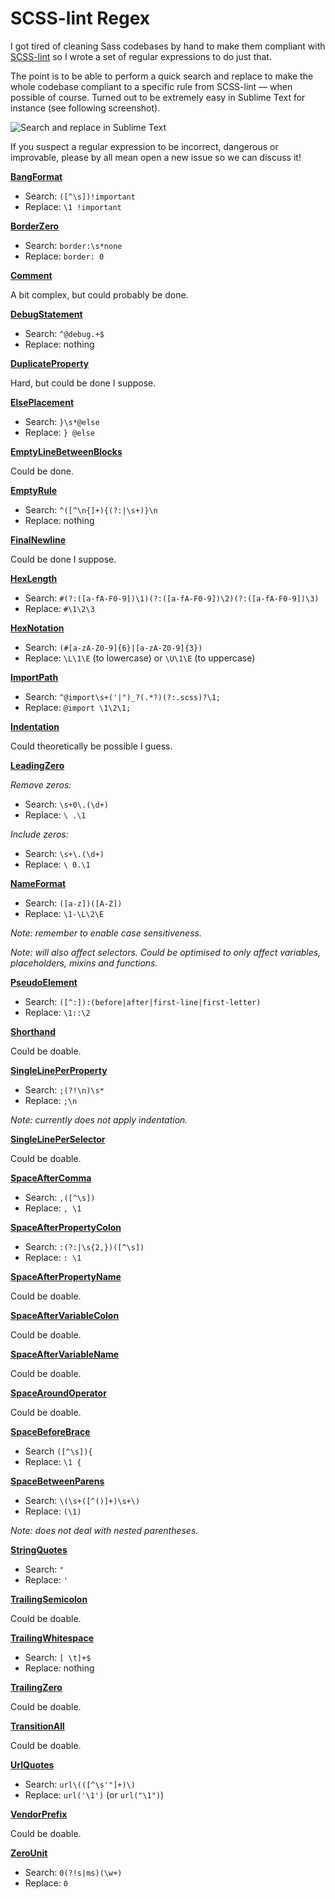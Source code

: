 # SCSS-lint Regex

I got tired of cleaning Sass codebases by hand to make them compliant with [SCSS-lint](https://github.com/brigade/scss-lint) so I wrote a set of regular expressions to do just that. 

The point is to be able to perform a quick search and replace to make the whole codebase compliant to a specific rule from SCSS-lint — when possible of course. Turned out to be extremely easy in Sublime Text for instance (see following screenshot).

![Search and replace in Sublime Text](http://i.imgur.com/hnWTib8.png)

If you suspect a regular expression to be incorrect, dangerous or improvable, please by all mean open a new issue so we can discuss it!

**[BangFormat](https://github.com/brigade/scss-lint/blob/master/lib/scss_lint/linter/README.md#bangformat)**

* Search: `([^\s])!important`
* Replace: `\1 !important`

**[BorderZero](https://github.com/brigade/scss-lint/blob/master/lib/scss_lint/linter/README.md#borderzero)**

* Search: `border:\s*none`
* Replace: `border: 0`

**[Comment](https://github.com/brigade/scss-lint/blob/master/lib/scss_lint/linter/README.md#comment)**

A bit complex, but could probably be done.

**[DebugStatement](https://github.com/brigade/scss-lint/blob/master/lib/scss_lint/linter/README.md#debugstatement)**

* Search: `^@debug.+$`
* Replace: nothing

**[DuplicateProperty](https://github.com/brigade/scss-lint/blob/master/lib/scss_lint/linter/README.md#duplicateproperty)**

Hard, but could be done I suppose.

**[ElsePlacement](https://github.com/brigade/scss-lint/blob/master/lib/scss_lint/linter/README.md#elseplacement)**

* Search: `}\s*@else`
* Replace: `} @else`

**[EmptyLineBetweenBlocks](https://github.com/brigade/scss-lint/blob/master/lib/scss_lint/linter/README.md#emptylinebetweenblocks)**

Could be done.

**[EmptyRule](https://github.com/brigade/scss-lint/blob/master/lib/scss_lint/linter/README.md#emptyrule)**

* Search: `^([^\n{]+){(?:|\s+)}\n`
* Replace: nothing 

**[FinalNewline](https://github.com/brigade/scss-lint/blob/master/lib/scss_lint/linter/README.md#finalnewline)**

Could be done I suppose.

**[HexLength](https://github.com/brigade/scss-lint/blob/master/lib/scss_lint/linter/README.md#hexlength)**

* Search: `#(?:([a-fA-F0-9])\1)(?:([a-fA-F0-9])\2)(?:([a-fA-F0-9])\3)`
* Replace: `#\1\2\3`

**[HexNotation](https://github.com/brigade/scss-lint/blob/master/lib/scss_lint/linter/README.md#hexnotation)**

* Search: `(#[a-zA-Z0-9]{6}|[a-zA-Z0-9]{3})`
* Replace: `\L\1\E` (to lowercase) or `\U\1\E` (to uppercase)

**[ImportPath](https://github.com/brigade/scss-lint/blob/master/lib/scss_lint/linter/README.md#importpath)**

* Search: `^@import\s+('|")_?(.*?)(?:.scss)?\1;`
* Replace: `@import \1\2\1;`

**[Indentation](https://github.com/brigade/scss-lint/blob/master/lib/scss_lint/linter/README.md#indentation)**

Could theoretically be possible I guess.

**[LeadingZero](https://github.com/brigade/scss-lint/blob/master/lib/scss_lint/linter/README.md#leadingzero)**

*Remove zeros:*

* Search: `\s+0\.(\d+)`
* Replace: `\ .\1`

*Include zeros:*

* Search: `\s+\.(\d+)`
* Replace: `\ 0.\1`

**[NameFormat](https://github.com/brigade/scss-lint/blob/master/lib/scss_lint/linter/README.md#nameformat)**

* Search: `([a-z])([A-Z])`
* Replace: `\1-\L\2\E`

*Note: remember to enable case sensitiveness.*

*Note: will also affect selectors. Could be optimised to only affect variables, placeholders, mixins and functions.*

**[PseudoElement](https://github.com/brigade/scss-lint/blob/master/lib/scss_lint/linter/README.md#pseudoelement)**

* Search: `([^:]):(before|after|first-line|first-letter)`
* Replace: `\1::\2`

**[Shorthand](https://github.com/brigade/scss-lint/blob/master/lib/scss_lint/linter/README.md#shorthand)**

Could be doable.

**[SingleLinePerProperty](https://github.com/brigade/scss-lint/blob/master/lib/scss_lint/linter/README.md#singlelineperproperty)**

* Search: `;(?!\n)\s*`
* Replace: `;\n`

*Note: currently does not apply indentation.*

**[SingleLinePerSelector](https://github.com/brigade/scss-lint/blob/master/lib/scss_lint/linter/README.md#singlelineperselector)**

Could be doable.

**[SpaceAfterComma](https://github.com/brigade/scss-lint/blob/master/lib/scss_lint/linter/README.md#spaceaftercomma)**

* Search: `,([^\s])`
* Replace: `, \1`

**[SpaceAfterPropertyColon](https://github.com/brigade/scss-lint/blob/master/lib/scss_lint/linter/README.md#spaceafterpropertycolon)**

* Search: `:(?:|\s{2,})([^\s])`
* Replace: `: \1`

**[SpaceAfterPropertyName](https://github.com/brigade/scss-lint/blob/master/lib/scss_lint/linter/README.md#spaceafterpropertyname)**

Could be doable.

**[SpaceAfterVariableColon](https://github.com/brigade/scss-lint/blob/master/lib/scss_lint/linter/README.md#spaceaftervariablecolon)**

Could be doable.

**[SpaceAfterVariableName](https://github.com/brigade/scss-lint/blob/master/lib/scss_lint/linter/README.md#spaceaftervariablename)**

Could be doable.

**[SpaceAroundOperator](https://github.com/brigade/scss-lint/blob/master/lib/scss_lint/linter/README.md#spacearoundoperator)**

Could be doable.

**[SpaceBeforeBrace](https://github.com/brigade/scss-lint/blob/master/lib/scss_lint/linter/README.md#spacebeforebrace)**

* Search `([^\s]){`
* Replace: `\1 {`

**[SpaceBetweenParens](https://github.com/brigade/scss-lint/blob/master/lib/scss_lint/linter/README.md#spacebetweenparens)**

* Search: `\(\s+([^()]+)\s+\)`
* Replace: `(\1)`

*Note: does not deal with nested parentheses.*

**[StringQuotes](https://github.com/brigade/scss-lint/blob/master/lib/scss_lint/linter/README.md#stringquotes)**

* Search: `"`
* Replace: `'`

**[TrailingSemicolon](https://github.com/brigade/scss-lint/blob/master/lib/scss_lint/linter/README.md#trailingsemicolon)**

Could be doable.

**[TrailingWhitespace](https://github.com/brigade/scss-lint/blob/master/lib/scss_lint/linter/README.md#trailingwhitespace)**

* Search: `[ \t]+$`
* Replace: nothing

**[TrailingZero](https://github.com/brigade/scss-lint/blob/master/lib/scss_lint/linter/README.md#trailingzero)**

Could be doable.

**[TransitionAll](https://github.com/brigade/scss-lint/blob/master/lib/scss_lint/linter/README.md#transitionall)**

Could be doable.

**[UrlQuotes](https://github.com/brigade/scss-lint/blob/master/lib/scss_lint/linter/README.md#urlquotes)**

* Search: `url\(([^\s'"]+)\)`
* Replace: `url('\1')` (or `url("\1")`)

**[VendorPrefix](https://github.com/brigade/scss-lint/blob/master/lib/scss_lint/linter/README.md#vendorprefix)**

Could be doable.

**[ZeroUnit](https://github.com/brigade/scss-lint/blob/master/lib/scss_lint/linter/README.md#zerounit)**

* Search: `0(?!s|ms)(\w+)`
* Replace: `0`
